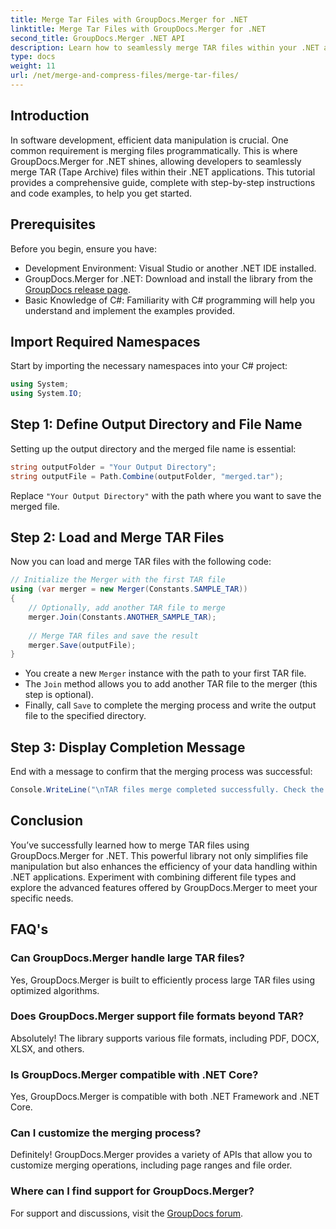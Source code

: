 ```yaml
---
title: Merge Tar Files with GroupDocs.Merger for .NET
linktitle: Merge Tar Files with GroupDocs.Merger for .NET
second_title: GroupDocs.Merger .NET API
description: Learn how to seamlessly merge TAR files within your .NET applications using GroupDocs.Merger. This tutorial provides a comprehensive, step-by-step approach, complete with code example.
type: docs
weight: 11
url: /net/merge-and-compress-files/merge-tar-files/
---
```

## Introduction

In software development, efficient data manipulation is crucial. One common requirement is merging files programmatically. This is where GroupDocs.Merger for .NET shines, allowing developers to seamlessly merge TAR (Tape Archive) files within their .NET applications. This tutorial provides a comprehensive guide, complete with step-by-step instructions and code examples, to help you get started.

## Prerequisites

Before you begin, ensure you have:

- Development Environment: Visual Studio or another .NET IDE installed.
- GroupDocs.Merger for .NET: Download and install the library from the [GroupDocs release page](https://releases.groupdocs.com/merger/net/).
- Basic Knowledge of C#: Familiarity with C# programming will help you understand and implement the examples provided.

## Import Required Namespaces

Start by importing the necessary namespaces into your C# project:

```csharp
using System;
using System.IO;
```

## Step 1: Define Output Directory and File Name

Setting up the output directory and the merged file name is essential:

```csharp
string outputFolder = "Your Output Directory";
string outputFile = Path.Combine(outputFolder, "merged.tar");
```

Replace `"Your Output Directory"` with the path where you want to save the merged file.

## Step 2: Load and Merge TAR Files

Now you can load and merge TAR files with the following code:

```csharp
// Initialize the Merger with the first TAR file
using (var merger = new Merger(Constants.SAMPLE_TAR))
{
    // Optionally, add another TAR file to merge
    merger.Join(Constants.ANOTHER_SAMPLE_TAR);
    
    // Merge TAR files and save the result
    merger.Save(outputFile);
}
```

- You create a new `Merger` instance with the path to your first TAR file.
- The `Join` method allows you to add another TAR file to the merger (this step is optional).
- Finally, call `Save` to complete the merging process and write the output file to the specified directory.

## Step 3: Display Completion Message

End with a message to confirm that the merging process was successful:

```csharp
Console.WriteLine("\nTAR files merge completed successfully. Check the output in {0}", outputFolder);
```

## Conclusion

You’ve successfully learned how to merge TAR files using GroupDocs.Merger for .NET. This powerful library not only simplifies file manipulation but also enhances the efficiency of your data handling within .NET applications. Experiment with combining different file types and explore the advanced features offered by GroupDocs.Merger to meet your specific needs.

## FAQ's

### Can GroupDocs.Merger handle large TAR files?
Yes, GroupDocs.Merger is built to efficiently process large TAR files using optimized algorithms.

### Does GroupDocs.Merger support file formats beyond TAR?
Absolutely! The library supports various file formats, including PDF, DOCX, XLSX, and others.

### Is GroupDocs.Merger compatible with .NET Core?
Yes, GroupDocs.Merger is compatible with both .NET Framework and .NET Core.

### Can I customize the merging process?
Definitely! GroupDocs.Merger provides a variety of APIs that allow you to customize merging operations, including page ranges and file order.

### Where can I find support for GroupDocs.Merger?
For support and discussions, visit the [GroupDocs forum](https://forum.groupdocs.com/c/merger/32).

